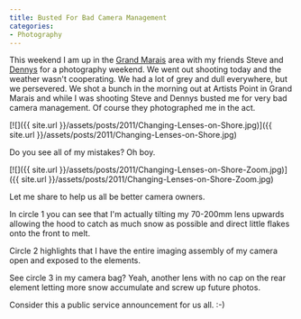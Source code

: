 ```yaml
---
title: Busted For Bad Camera Management
categories:
- Photography
---
```


This weekend I am up in the [Grand Marais](http://grandmarais.com/) area with my friends Steve and [Dennys](http://www.dennysphoto.com/) for a photography weekend. We went out shooting today and the weather wasn't cooperating. We had a lot of grey and dull everywhere, but we persevered.
We shot a bunch in the morning out at Artists Point in Grand Marais and while I was shooting Steve and Dennys busted me for very bad camera management. Of course they photographed me in the act.

[![]({{ site.url }}/assets/posts/2011/Changing-Lenses-on-Shore.jpg)]({{ site.url }}/assets/posts/2011/Changing-Lenses-on-Shore.jpg)

Do you see all of my mistakes? Oh boy.

[![]({{ site.url }}/assets/posts/2011/Changing-Lenses-on-Shore-Zoom.jpg)]({{ site.url }}/assets/posts/2011/Changing-Lenses-on-Shore-Zoom.jpg)

Let me share to help us all be better camera owners.

In circle 1 you can see that I'm actually tilting my 70-200mm lens upwards allowing the hood to catch as much snow as possible and direct little flakes onto the front to melt.

Circle 2 highlights that I have the entire imaging assembly of my camera open and exposed to the elements.

See circle 3 in my camera bag? Yeah, another lens with no cap on the rear element letting more snow accumulate and screw up future photos.

Consider this a public service announcement for us all. :-)
